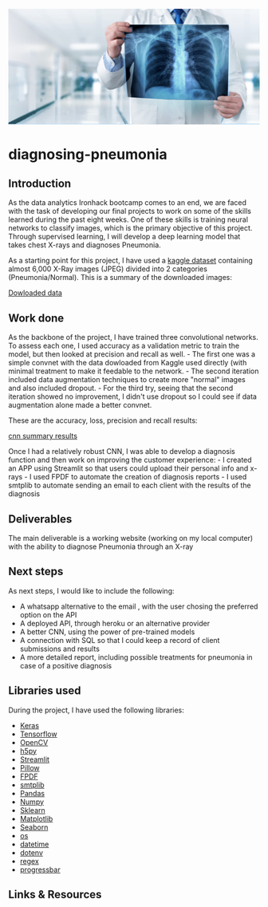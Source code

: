![Header](images/doctor-with-xray.jpg)


# diagnosing-pneumonia

## Introduction

As the data analytics Ironhack bootcamp comes to an end, we are faced with the task of developing our final projects to work on some of the skills learned during the past eight weeks. One of these skills is training neural networks to classify images, which is the primary objective of this project. Through supervised learning, I will develop a deep learning model that takes chest X-rays and diagnoses Pneumonia.

As a starting point for this project, I have used a [kaggle dataset](https://www.kaggle.com/paultimothymooney/chest-xray-pneumonia) containing almost 6,000 X-Ray images (JPEG) divided into 2 categories (Pneumonia/Normal). This is a summary of the downloaded images:

[Dowloaded data]("images/train-cases-downloaded-from-kaggle")

## Work done

As the backbone of the project, I have trained three convolutional networks. To assess each one, I used accuracy as a validation metric to train the model, but then looked at precision and recall as well.
    - The first one was a simple convnet with the data dowloaded from Kaggle used directly (with minimal treatment to make it feedable to the network.
    - The second iteration included data augmentation techniques to create more "normal" images and also included dropout.
    - For the third try, seeing that the second iteration showed no improvement, I didn't use dropout so I could see if data augmentation alone made a better convnet.
    
These are the accuracy, loss, precision and recall results:

[cnn summary results]("images/cnn-results-summary")

Once I had a relatively robust CNN, I was able to develop a diagnosis function and then work on improving the customer experience:
    - I created an APP using Streamlit so that users could upload their personal info and x-rays
    - I used FPDF to automate the creation of diagnosis reports
    - I used smtplib to automate sending an email to each client with the results of the diagnosis

## Deliverables

The main deliverable is a working website (working on my local computer) with the ability to diagnose Pneumonia through an X-ray


## Next steps

As next steps, I would like to include the following:
- A whatsapp alternative to the email , with the user chosing the preferred option on the API
- A deployed API, through heroku or an alternative provider
- A better CNN, using the power of pre-trained models
- A connection with SQL so that I could keep a record of client submissions and results
- A more detailed report, including possible treatments for pneumonia in case of a positive diagnosis

## Libraries used

During the project, I have used the following libraries:
- [Keras](https://keras.io/api/)
- [Tensorflow](https://www.tensorflow.org/api_docs)
- [OpenCV](https://docs.opencv.org/master/)
- [h5py](https://docs.h5py.org/en/stable/)
- [Streamlit](https://docs.streamlit.io/en/stable/api.html)
- [Pillow](https://pillow.readthedocs.io/en/stable/)
- [FPDF](https://pyfpdf.readthedocs.io/en/latest/)
- [smtplib](https://docs.python.org/3/library/smtplib.html)
- [Pandas](https://pandas.pydata.org/)
- [Numpy](https://numpy.org/doc/)
- [Sklearn](https://scikit-learn.org/stable/)
- [Matplotlib](https://matplotlib.org/stable/contents.html)
- [Seaborn](https://seaborn.pydata.org/)
- [os](https://docs.python.org/3/library/os.html)
- [datetime](https://docs.python.org/3/library/datetime.html)
- [dotenv](https://pypi.org/project/python-dotenv/)
- [regex](https://docs.python.org/3/library/re.html)
- [progressbar]()

## Links & Resources

```- [Name of link](url)
